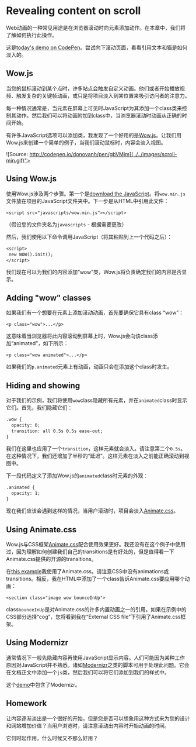 # Revealing content on scroll

Web动画的一种常见用途是在浏览器滚动时向元素添加动作。在本章中，我们将了解如何执行此操作。

这是[today's demo on CodePen](http://codepen.io/donovanh/pen/gbVMjm)。尝试向下滚动页面，看看引用文本和猫是如何淡入的。

## Wow.js

当您的鼠标滚动到某个点时，许多站点会触发自定义动画。他们或者开始播放视频、触发复杂的关键帧动画，或只是将项目淡入到某位置来吸引访问者的注意力。

每一种情况通常是，当元素在屏幕上可见时JavaScript为其添加一个class类来控制其动作。然后我们可以将动画附加到class中，当浏览器滚动时动画从正确的时间开始。

有许多JavaScript选项可以添加类，我发现了一个好用的是[Wow.js](http://mynameismatthieu.com/WOW/)。让我们用Wow.js来创建一个简单的例子，当我们滚动鼠标时，内容会淡入视图。

![Source: http://codepen.io/donovanh/pen/gbVMjm](../../images/scroll-min.gif)">

## Using Wow.js

使用Wow.js涉及两个步骤。第一个是[download the JavaScript](https://raw.githubusercontent.com/matthieua/WOW/master/dist/wow.min.js)。将`wow.min.js`文件放在项目的JavaScript文件夹中。下一步是从HTML中引用此文件：

    <script src="javascripts/wow.min.js"></script>

（假设您的文件夹名为`javascripts`  - 根据需要更改）

然后，我们使用以下命令调用JavaScript（将其粘贴到上一个代码之后）：

    <script>
     new WOW().init();
    </script>

我们现在可以为我们的内容添加“wow”类，Wow.js将负责确定我们的内容是否显示。

## Adding "wow" classes

如果我们有一个想要在元素上添加滚动动画，首先要确保它具有class “wow”：

    <p class="wow">...</p>

这意味着当浏览器将此内容滚动到屏幕上时，Wow.js会向该class添加“animated”，如下所示：

    <p class="wow animated">...</p>

如果我们的`p.animated`元素上有动画，动画只会在添加这个class时发生。

## Hiding and showing

对于我们的示例，我们将使用`wow`class隐藏所有元素，并在`animated`class时显示它们。首先，我们隐藏它们：

    .wow {
      opacity: 0;
      transition: all 0.5s 0.5s ease-out;
    }

我们在这里也应用了一个`transition`，这样元素就会淡入。请注意第二个`0.5s`。在这种情况下，我们还增加了半秒的“延迟”。这样元素在淡入之前能正确滚动到视图中。

下一段代码定义了添加Wow.js的`animated`class时元素的外观：

    .animated {
      opacity: 1;
    }

现在我们应该会遇到这样的情况，当用户滚动时，项目会淡入[Animate.css](http://daneden.github.io/animate.css/)。

## Using Animate.css

Wow.js与CSS框架[Animate.css](http://daneden.github.io/animate.css/)配合使用效果更好。我还没有在这个例子中使用过，因为理解如何创建我们自己的transitions是有好处的，但是值得看一下Animate.css提供的开源的transitions。

在[this example](http://codepen.io/donovanh/pen/xbvOQK)我使用了Animate.css。请注意CSS中没有animations或transitions。相反，我在HTML中添加了一个class告诉Animate.css要应用哪个动画：

    <section class="image wow bounceInUp">

class`bounceInUp`是对Animate.css的许多内置动画之一的引用。如果在示例中的CSS部分选择“cog”，您将看到我在“External CSS file”下引用了Animate.css框架。

## Using Modernizr

通常情况下一般先隐藏内容再使用JavaScript显示内容。人们可能因为某种工作原因对JavaScript并不熟悉。诸如[Modernizr](http://modernizr.com/)之类的脚本可用于处理此问题。它会在文档正文中添加一个`js`类，然后我们可以将它们添加到我们的样式中。

这个[demo](http://codepen.io/donovanh/pen/gbVMjm)中包含了Modernizr。

## Homework

让内容逐渐淡出是一个很好的开始，但是您是否可以想象用这种方式来为您的设计和网站增加价值？当用户浏览时，请注意滚动出内容时开始动画的时间。

它何时起作用，什么时候又不那么好用？